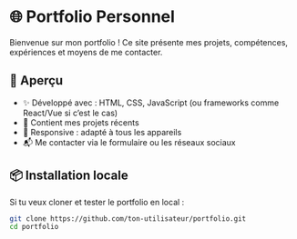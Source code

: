 # 🌐 Portfolio Personnel

Bienvenue sur mon portfolio ! Ce site présente mes projets, compétences, expériences et moyens de me contacter.

## 🚀 Aperçu

- ✨ Développé avec : HTML, CSS, JavaScript (ou frameworks comme React/Vue si c’est le cas)
- 📁 Contient mes projets récents
- 📱 Responsive : adapté à tous les appareils
- 📬 Me contacter via le formulaire ou les réseaux sociaux

## 📦 Installation locale

Si tu veux cloner et tester le portfolio en local :

```bash
git clone https://github.com/ton-utilisateur/portfolio.git
cd portfolio
